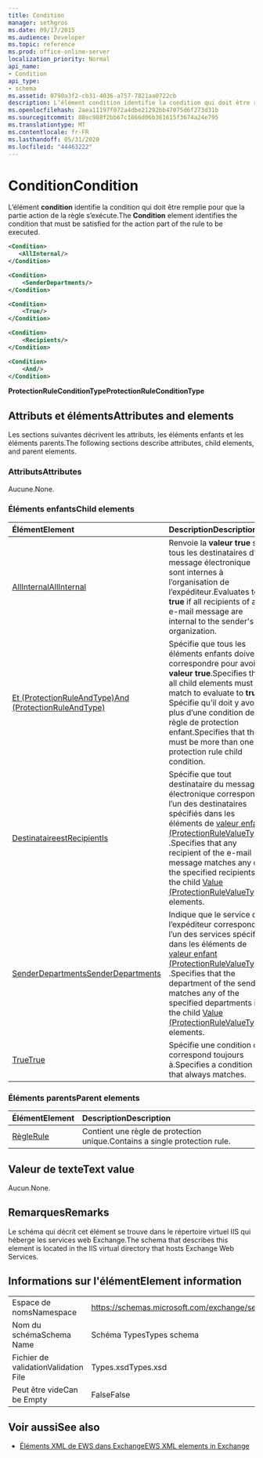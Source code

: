 ```yaml
---
title: Condition
manager: sethgros
ms.date: 09/17/2015
ms.audience: Developer
ms.topic: reference
ms.prod: office-online-server
localization_priority: Normal
api_name:
- Condition
api_type:
- schema
ms.assetid: 0790a3f2-cb31-4036-a757-7821aa0722cb
description: L’élément condition identifie la condition qui doit être remplie pour que la partie action de la règle s’exécute.
ms.openlocfilehash: 2aea11197f072a4dbe21292bb47075d6f273d31b
ms.sourcegitcommit: 88ec988f2bb67c1866d06b361615f3674a24e795
ms.translationtype: MT
ms.contentlocale: fr-FR
ms.lasthandoff: 05/31/2020
ms.locfileid: "44463222"
---
```

# <a name="condition"></a><span data-ttu-id="c7464-103">Condition</span><span class="sxs-lookup"><span data-stu-id="c7464-103">Condition</span></span>

<span data-ttu-id="c7464-104">L’élément **condition** identifie la condition qui doit être remplie pour que la partie action de la règle s’exécute.</span><span class="sxs-lookup"><span data-stu-id="c7464-104">The **Condition** element identifies the condition that must be satisfied for the action part of the rule to be executed.</span></span> 
  
```xml
<Condition>
   <AllInternal/>
</Condition>
```

```xml
<Condition> 
    <SenderDepartments/> 
</Condition>
```

```xml
<Condition> 
    <True/> 
</Condition>
```

```xml
<Condition> 
    <Recipients/> 
</Condition>
```

```xml
<Condition> 
    <And/> 
</Condition>
```

<span data-ttu-id="c7464-105">**ProtectionRuleConditionType**</span><span class="sxs-lookup"><span data-stu-id="c7464-105">**ProtectionRuleConditionType**</span></span>

## <a name="attributes-and-elements"></a><span data-ttu-id="c7464-106">Attributs et éléments</span><span class="sxs-lookup"><span data-stu-id="c7464-106">Attributes and elements</span></span>

<span data-ttu-id="c7464-107">Les sections suivantes décrivent les attributs, les éléments enfants et les éléments parents.</span><span class="sxs-lookup"><span data-stu-id="c7464-107">The following sections describe attributes, child elements, and parent elements.</span></span>
  
### <a name="attributes"></a><span data-ttu-id="c7464-108">Attributs</span><span class="sxs-lookup"><span data-stu-id="c7464-108">Attributes</span></span>

<span data-ttu-id="c7464-109">Aucune.</span><span class="sxs-lookup"><span data-stu-id="c7464-109">None.</span></span>
  
### <a name="child-elements"></a><span data-ttu-id="c7464-110">Éléments enfants</span><span class="sxs-lookup"><span data-stu-id="c7464-110">Child elements</span></span>

|<span data-ttu-id="c7464-111">**Élément**</span><span class="sxs-lookup"><span data-stu-id="c7464-111">**Element**</span></span>|<span data-ttu-id="c7464-112">**Description**</span><span class="sxs-lookup"><span data-stu-id="c7464-112">**Description**</span></span>|
|:-----|:-----|
|[<span data-ttu-id="c7464-113">AllInternal</span><span class="sxs-lookup"><span data-stu-id="c7464-113">AllInternal</span></span>](allinternal.md) <br/> |<span data-ttu-id="c7464-114">Renvoie la **valeur true** si tous les destinataires d’un message électronique sont internes à l’organisation de l’expéditeur.</span><span class="sxs-lookup"><span data-stu-id="c7464-114">Evaluates to **true** if all recipients of an e-mail message are internal to the sender's organization.</span></span>  <br/> |
|[<span data-ttu-id="c7464-115">Et (ProtectionRuleAndType)</span><span class="sxs-lookup"><span data-stu-id="c7464-115">And (ProtectionRuleAndType)</span></span>](and-protectionruleandtype.md) <br/> |<span data-ttu-id="c7464-116">Spécifie que tous les éléments enfants doivent correspondre pour avoir la **valeur true**.</span><span class="sxs-lookup"><span data-stu-id="c7464-116">Specifies that all child elements must match to evaluate to **true**.</span></span> <span data-ttu-id="c7464-117">Spécifie qu’il doit y avoir plus d’une condition de règle de protection enfant.</span><span class="sxs-lookup"><span data-stu-id="c7464-117">Specifies that there must be more than one protection rule child condition.</span></span>  <br/> |
|[<span data-ttu-id="c7464-118">Destinataireest</span><span class="sxs-lookup"><span data-stu-id="c7464-118">RecipientIs</span></span>](recipientis.md) <br/> |<span data-ttu-id="c7464-119">Spécifie que tout destinataire du message électronique correspond à l’un des destinataires spécifiés dans les éléments de [valeur enfant (ProtectionRuleValueType)](value-protectionrulevaluetype.md) .</span><span class="sxs-lookup"><span data-stu-id="c7464-119">Specifies that any recipient of the e-mail message matches any of the specified recipients in the child [Value (ProtectionRuleValueType)](value-protectionrulevaluetype.md) elements.</span></span>  <br/> |
|[<span data-ttu-id="c7464-120">SenderDepartments</span><span class="sxs-lookup"><span data-stu-id="c7464-120">SenderDepartments</span></span>](senderdepartments.md) <br/> |<span data-ttu-id="c7464-121">Indique que le service de l’expéditeur correspond à l’un des services spécifiés dans les éléments de [valeur enfant (ProtectionRuleValueType)](value-protectionrulevaluetype.md) .</span><span class="sxs-lookup"><span data-stu-id="c7464-121">Specifies that the department of the sender matches any of the specified departments in the child [Value (ProtectionRuleValueType)](value-protectionrulevaluetype.md) elements.</span></span>  <br/> |
|[<span data-ttu-id="c7464-122">True</span><span class="sxs-lookup"><span data-stu-id="c7464-122">True</span></span>](true.md) <br/> |<span data-ttu-id="c7464-123">Spécifie une condition qui correspond toujours à.</span><span class="sxs-lookup"><span data-stu-id="c7464-123">Specifies a condition that always matches.</span></span>  <br/> |
   
### <a name="parent-elements"></a><span data-ttu-id="c7464-124">Éléments parents</span><span class="sxs-lookup"><span data-stu-id="c7464-124">Parent elements</span></span>

|<span data-ttu-id="c7464-125">**Élément**</span><span class="sxs-lookup"><span data-stu-id="c7464-125">**Element**</span></span>|<span data-ttu-id="c7464-126">**Description**</span><span class="sxs-lookup"><span data-stu-id="c7464-126">**Description**</span></span>|
|:-----|:-----|
|[<span data-ttu-id="c7464-127">Règle</span><span class="sxs-lookup"><span data-stu-id="c7464-127">Rule</span></span>](rule.md) <br/> |<span data-ttu-id="c7464-128">Contient une règle de protection unique.</span><span class="sxs-lookup"><span data-stu-id="c7464-128">Contains a single protection rule.</span></span>  <br/> |
   
## <a name="text-value"></a><span data-ttu-id="c7464-129">Valeur de texte</span><span class="sxs-lookup"><span data-stu-id="c7464-129">Text value</span></span>

<span data-ttu-id="c7464-130">Aucun.</span><span class="sxs-lookup"><span data-stu-id="c7464-130">None.</span></span>
  
## <a name="remarks"></a><span data-ttu-id="c7464-131">Remarques</span><span class="sxs-lookup"><span data-stu-id="c7464-131">Remarks</span></span>

<span data-ttu-id="c7464-132">Le schéma qui décrit cet élément se trouve dans le répertoire virtuel IIS qui héberge les services web Exchange.</span><span class="sxs-lookup"><span data-stu-id="c7464-132">The schema that describes this element is located in the IIS virtual directory that hosts Exchange Web Services.</span></span>
  
## <a name="element-information"></a><span data-ttu-id="c7464-133">Informations sur l'élément</span><span class="sxs-lookup"><span data-stu-id="c7464-133">Element information</span></span>

|||
|:-----|:-----|
|<span data-ttu-id="c7464-134">Espace de noms</span><span class="sxs-lookup"><span data-stu-id="c7464-134">Namespace</span></span>  <br/> |https://schemas.microsoft.com/exchange/services/2006/types  <br/> |
|<span data-ttu-id="c7464-135">Nom du schéma</span><span class="sxs-lookup"><span data-stu-id="c7464-135">Schema Name</span></span>  <br/> |<span data-ttu-id="c7464-136">Schéma Types</span><span class="sxs-lookup"><span data-stu-id="c7464-136">Types schema</span></span>  <br/> |
|<span data-ttu-id="c7464-137">Fichier de validation</span><span class="sxs-lookup"><span data-stu-id="c7464-137">Validation File</span></span>  <br/> |<span data-ttu-id="c7464-138">Types.xsd</span><span class="sxs-lookup"><span data-stu-id="c7464-138">Types.xsd</span></span>  <br/> |
|<span data-ttu-id="c7464-139">Peut être vide</span><span class="sxs-lookup"><span data-stu-id="c7464-139">Can be Empty</span></span>  <br/> |<span data-ttu-id="c7464-140">False</span><span class="sxs-lookup"><span data-stu-id="c7464-140">False</span></span>  <br/> |
   
## <a name="see-also"></a><span data-ttu-id="c7464-141">Voir aussi</span><span class="sxs-lookup"><span data-stu-id="c7464-141">See also</span></span>

- [<span data-ttu-id="c7464-142">Éléments XML de EWS dans Exchange</span><span class="sxs-lookup"><span data-stu-id="c7464-142">EWS XML elements in Exchange</span></span>](ews-xml-elements-in-exchange.md)

